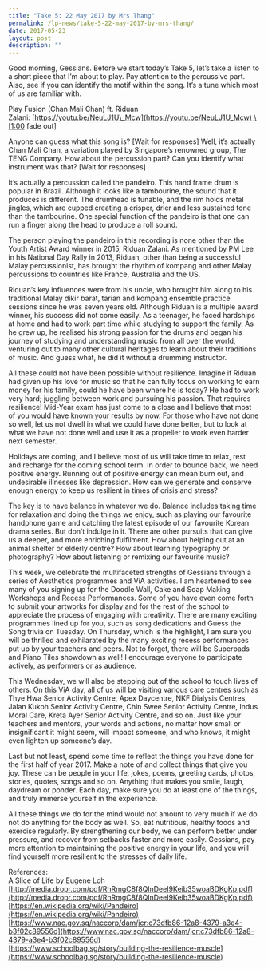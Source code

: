 ```yaml
---
title: "Take 5: 22 May 2017 by Mrs Thang"
permalink: /lp-news/take-5-22-may-2017-by-mrs-thang/
date: 2017-05-23
layout: post
description: ""
---
```

Good morning, Gessians. Before we start today’s Take 5, let’s take a listen to a short piece that I’m about to play. Pay attention to the percussive part. Also, see if you can identify the motif within the song. It’s a tune which most of us are familiar with.

Play Fusion (Chan Mali Chan) ft. Riduan Zalani: [https://youtu.be/NeuLJ1U\_Mcw](https://youtu.be/NeuLJ1U_Mcw) \[1:00 fade out\]

Anyone can guess what this song is? \[Wait for responses\] Well, it’s actually Chan Mali Chan, a variation played by Singapore’s renowned group, The TENG Company. How about the percussion part? Can you identify what instrument was that? \[Wait for responses\]

It’s actually a percussion called the pandeiro. This hand frame drum is popular in Brazil. Although it looks like a tambourine, the sound that it produces is different. The drumhead is tunable, and the rim holds metal jingles, which are cupped creating a crisper, drier and less sustained tone than the tambourine. One special function of the pandeiro is that one can run a finger along the head to produce a roll sound.

The person playing the pandeiro in this recording is none other than the Youth Artist Award winner in 2015, Riduan Zalani. As mentioned by PM Lee in his National Day Rally in 2013, Riduan, other than being a successful Malay percussionist, has brought the rhythm of kompang and other Malay percussions to countries like France, Australia and the US.

Riduan’s key influences were from his uncle, who brought him along to his traditional Malay dikir barat, tarian and kompang ensemble practice sessions since he was seven years old. Although Riduan is a multiple award winner, his success did not come easily. As a teenager, he faced hardships at home and had to work part time while studying to support the family. As he grew up, he realised his strong passion for the drums and began his journey of studying and understanding music from all over the world, venturing out to many other cultural heritages to learn about their traditions of music. And guess what, he did it without a drumming instructor.

All these could not have been possible without resilience. Imagine if Riduan had given up his love for music so that he can fully focus on working to earn money for his family, could he have been where he is today? He had to work very hard; juggling between work and pursuing his passion. That requires resilience! Mid-Year exam has just come to a close and I believe that most of you would have known your results by now. For those who have not done so well, let us not dwell in what we could have done better, but to look at what we have not done well and use it as a propeller to work even harder next semester.

Holidays are coming, and I believe most of us will take time to relax, rest and recharge for the coming school term. In order to bounce back, we need positive energy. Running out of positive energy can mean burn out, and undesirable illnesses like depression. How can we generate and conserve enough energy to keep us resilient in times of crisis and stress?

The key is to have balance in whatever we do. Balance includes taking time for relaxation and doing the things we enjoy, such as playing our favourite handphone game and catching the latest episode of our favourite Korean drama series. But don’t indulge in it. There are other pursuits that can give us a deeper, and more enriching fulfilment. How about helping out at an animal shelter or elderly centre? How about learning typography or photography? How about listening or remixing our favourite music?

This week, we celebrate the multifaceted strengths of Gessians through a series of Aesthetics programmes and ViA activities. I am heartened to see many of you signing up for the Doodle Wall, Cake and Soap Making Workshops and Recess Performances. Some of you have even come forth to submit your artworks for display and for the rest of the school to appreciate the process of engaging with creativity. There are many exciting programmes lined up for you, such as song dedications and Guess the Song trivia on Tuesday. On Thursday, which is the highlight, I am sure you will be thrilled and exhilarated by the many exciting recess performances put up by your teachers and peers. Not to forget, there will be Superpads and Piano Tiles showdown as well! I encourage everyone to participate actively, as performers or as audience.

This Wednesday, we will also be stepping out of the school to touch lives of others. On this ViA day, all of us will be visiting various care centres such as Thye Hwa Senior Activity Centre, Apex Daycentre, NKF Dialysis Centres, Jalan Kukoh Senior Activity Centre, Chin Swee Senior Activity Centre, Indus Moral Care, Kreta Ayer Senior Activity Centre, and so on. Just like your teachers and mentors, your words and actions, no matter how small or insignificant it might seem, will impact someone, and who knows, it might even lighten up someone’s day.

Last but not least, spend some time to reflect the things you have done for the first half of year 2017. Make a note of and collect things that give you joy. These can be people in your life, jokes, poems, greeting cards, photos, stories, quotes, songs and so on. Anything that makes you smile, laugh, daydream or ponder. Each day, make sure you do at least one of the things, and truly immerse yourself in the experience.

All these things we do for the mind would not amount to very much if we do not do anything for the body as well. So, eat nutritious, healthy foods and exercise regularly. By strengthening our body, we can perform better under pressure, and recover from setbacks faster and more easily. Gessians, pay more attention to maintaining the positive energy in your life, and you will find yourself more resilient to the stresses of daily life.

References:  
A Slice of Life by Eugene Loh  
[http://media.dropr.com/pdf/RhRmgC8f8QlnDeeI9Keib35woaBDKgKp.pdf](http://media.dropr.com/pdf/RhRmgC8f8QlnDeeI9Keib35woaBDKgKp.pdf)  
[https://en.wikipedia.org/wiki/Pandeiro](https://en.wikipedia.org/wiki/Pandeiro)  
[https://www.nac.gov.sg/naccorp/dam/jcr:c73dfb86-12a8-4379-a3e4-b3f02c89556d](https://www.nac.gov.sg/naccorp/dam/jcr:c73dfb86-12a8-4379-a3e4-b3f02c89556d)  
[https://www.schoolbag.sg/story/building-the-resilience-muscle](https://www.schoolbag.sg/story/building-the-resilience-muscle)